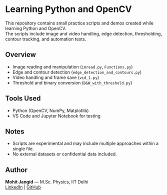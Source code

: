 # Learning Python and OpenCV

This repository contains small practice scripts and demos created while learning Python and OpenCV.  
The scripts include image and video handling, edge detection, thresholding, contour tracking, and automation tests.

## Overview
- Image reading and manipulation (`imread.py`, `Functions.py`)
- Edge and contour detection (`edge_detection_and_contours.py`)
- Video handling and frame save (`vid_1.py`)
- Threshold and binary conversion (`B&W_with_threshold.py`)

## Tools Used
- Python (OpenCV, NumPy, Matplotlib)
- VS Code and Jupyter Notebook for testing

## Notes
- Scripts are experimental and may include multiple approaches within a single file.
- No external datasets or confidential data included.

## Author
**Mohit Jangid** — M.Sc. Physics, IIT Delhi  
[LinkedIn](https://www.linkedin.com/in/mohitjangid-iitd) | [GitHub](https://github.com/mohitjangid-iitd)
